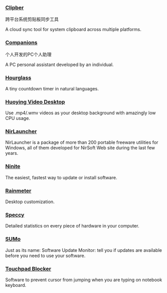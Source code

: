 ### [Clipber](http://clipber.com/clipber/)

跨平台系统剪贴板同步工具

A cloud sync tool for system clipboard across multiple platforms.

### [Companions](http://www.jackeriss.com/companions.htm)

个人开发的PC个人助理

A PC personal assistant developed by an individual.

### [Hourglass](https://chris.dziemborowicz.com/apps/hourglass/)

A tiny  countdown timer in natural languages.

### [Huoying Video Desktop](http://huoying666.com/)

Use .mp4/.wmv videos as your desktop background with amazingly low CPU usage.

### [NirLauncher](http://launcher.nirsoft.net/)

NirLauncher is a package of more than 200 portable freeware utilities for Windows, all of them developed for NirSoft Web site during the last few years.

### [Ninite](https://ninite.com/)

The easiest, fastest way to update or install software.

### [Rainmeter](/www.rainmeter.net)

Desktop customization.

### [Speccy](https://www.piriform.com/speccy)

Detailed statistics on every piece of hardware in your computer.

### [SUMo](http://www.kcsoftwares.com/?sumo)

Just as its name: Software Update Monitor: tell you if updates are available before you need to use your software.

### [Touchpad Blocker](http://touchpad-blocker.com/)

Software to prevent cursor from jumping when you are typing on notebook keyboard.

